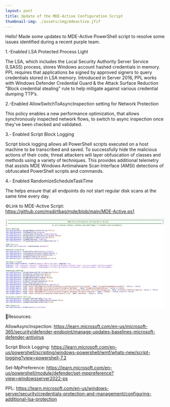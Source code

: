 ```yaml
---
layout: post
title: Update of the MDE-Active Configuration Script
thumbnail-img: ./assets/img/mdeactive.jfif
---
```

Hello! Made some updates to MDE-Active PowerShell script to resolve some issues identified during a recent purple team. 

1.-Enabled LSA Protected Process Light

The LSA, which includes the Local Security Authority Server Service (LSASS) process, stores Windows account hashed credentials in memory. PPL requires that applications be signed by approved signers to query credentials stored in LSA memory. Introduced in Server 2016, PPL works with Windows Defender Credential Guard & the Attack Surface Reduction "Block credential stealing" rule to help mitigate against various credential dumping TTP’s.

2.-Enabled AllowSwitchToAsyncInspection setting for Network Protection

This policy enables a new performance optimization, that allows synchronously inspected network flows, to switch to async inspection once they've been checked and validated.

3.- Enabled Script Block Logging

Script block logging allows all PowerShell scripts executed on a host machine to be transcribed and saved. To successfully hide the malicious actions of their code, threat attackers will layer obfuscation of classes and methods using a variety of techniques.  This provides additional telemetry that assists MDE Windows Antimalware Scan Interface (AMSI) detections of obfuscated PowerShell scripts and commands.

4.- Enabled RandomizeScheduleTaskTime

The helps ensure that all endpoints do not start regular disk scans at the same time every day.

⚙️Link to MDE-Active Script: https://github.com/msdirtbag/mde/blob/main/MDE-Active.ps1

![Image](/assets/img/mdeactive.jfif)

🎒Resources:

AllowAsyncInspection: https://learn.microsoft.com/en-us/microsoft-365/security/defender-endpoint/manage-updates-baselines-microsoft-defender-antivirus

Script Block Logging: https://learn.microsoft.com/en-us/powershell/scripting/windows-powershell/wmf/whats-new/script-logging?view=powershell-7.2

Set-MpPreference: https://learn.microsoft.com/en-us/powershell/module/defender/set-mppreference?view=windowsserver2022-ps

PPL: https://learn.microsoft.com/en-us/windows-server/security/credentials-protection-and-management/configuring-additional-lsa-protection

